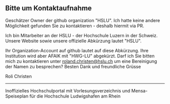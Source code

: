 ## Bitte um Kontaktaufnahme

Geschätzer Owner der github organization "HSLU".
Ich hatte keine andere Möglichkeit gefunden Sie zu kontaktieren - deshalb hiermit via PR.

Ich bin Mitarbeiter an der HSLU - der Hochschule Luzern in der Schweiz.
Unsere Website sowie unsere offizielle Abkürzung lautet "HSLU".

Ihr Organization-Account auf github lautet auf diese Abkürzung. Ihre Institution wird aber AFAIK mit "HWG-LU" abgekürzt.
Darf ich Sie bitten mich zu kontaktieren unter roland.christen@hslu.ch um eine Bereinigung der Namen zu besprechen?
Besten Dank und freundliche Grüsse

Roli Christen



----
Inoffizielles Hochschulportal mit Vorlesungsverzeichnis und Mensa-Speiseplan für die Hochschule Ludwigshafen am Rhein
